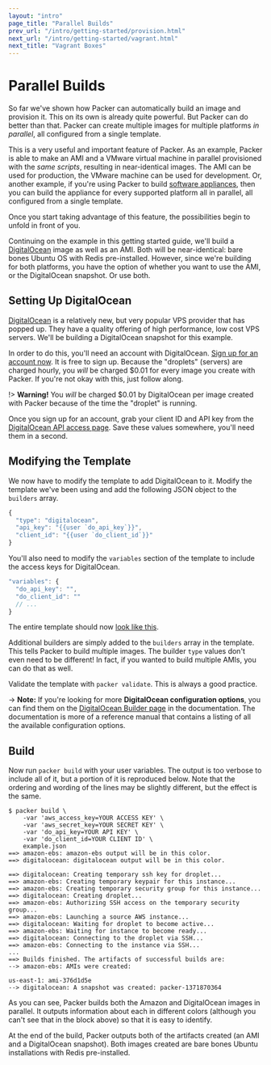```yaml
---
layout: "intro"
page_title: "Parallel Builds"
prev_url: "/intro/getting-started/provision.html"
next_url: "/intro/getting-started/vagrant.html"
next_title: "Vagrant Boxes"
---
```


# Parallel Builds

So far we've shown how Packer can automatically build an image and provision it.
This on its own is already quite powerful. But Packer can do better than that.
Packer can create multiple images for multiple platforms _in parallel_, all
configured from a single template.

This is a very useful and important feature of Packer. As an example,
Packer is able to make an AMI and a VMware virtual machine
in parallel provisioned with the _same scripts_, resulting in near-identical
images. The AMI can be used for production, the VMware machine can be used
for development. Or, another example, if you're using Packer to build
[software appliances](http://en.wikipedia.org/wiki/Software_appliance),
then you can build the appliance for every supported platform all in
parallel, all configured from a single template.

Once you start taking advantage of this feature, the possibilities begin
to unfold in front of you.

Continuing on the example in this getting started guide, we'll build
a [DigitalOcean](http://www.digitalocean.com) image as well as an AMI. Both
will be near-identical: bare bones Ubuntu OS with Redis pre-installed.
However, since we're building for both platforms, you have the option of
whether you want to use the AMI, or the DigitalOcean snapshot. Or use both.

## Setting Up DigitalOcean

[DigitalOcean](https://www.digitalocean.com/) is a relatively new, but
very popular VPS provider that has popped up. They have a quality offering
of high performance, low cost VPS servers. We'll be building a DigitalOcean
snapshot for this example.

In order to do this, you'll need an account with DigitalOcean.
[Sign up for an account now](https://www.digitalocean.com/). It is free
to sign up. Because the "droplets" (servers) are charged hourly, you
_will_ be charged $0.01 for every image you create with Packer. If
you're not okay with this, just follow along.

!> **Warning!** You _will_ be charged $0.01 by DigitalOcean per image
created with Packer because of the time the "droplet" is running.

Once you sign up for an account, grab your client ID and API key from
the [DigitalOcean API access page](https://www.digitalocean.com/api_access).
Save these values somewhere, you'll need them in a second.

## Modifying the Template

We now have to modify the template to add DigitalOcean to it. Modify the
template we've been using and add the following JSON object to the `builders`
array.

```javascript
{
  "type": "digitalocean",
  "api_key": "{{user `do_api_key`}}",
  "client_id": "{{user `do_client_id`}}"
}
```

You'll also need to modify the `variables` section of the template
to include the access keys for DigitalOcean.

```javascript
"variables": {
  "do_api_key": "",
  "do_client_id": ""
  // ...
}
```

The entire template should now [look like this](https://gist.github.com/pearkes/cc5f8505eee5403a43a6).

Additional builders are simply added to the `builders` array in the template.
This tells Packer to build multiple images. The builder `type` values don't
even need to be different! In fact, if you wanted to build multiple AMIs,
you can do that as well.

Validate the template with `packer validate`. This is always a good practice.

-> **Note:** If you're looking for more **DigitalOcean configuration options**,
you can find them on the
[DigitalOcean Builder page](/docs/builders/digitalocean.html) in the
documentation. The documentation is more of a reference manual that contains a
listing of all the available configuration options.

## Build

Now run `packer build` with your user variables. The output is too verbose to include
all of it, but a portion of it is reproduced below. Note that the ordering
and wording of the lines may be slightly different, but the effect is the
same.

```text
$ packer build \
    -var 'aws_access_key=YOUR ACCESS KEY' \
    -var 'aws_secret_key=YOUR SECRET KEY' \
    -var 'do_api_key=YOUR API KEY' \
    -var 'do_client_id=YOUR CLIENT ID' \
    example.json
==> amazon-ebs: amazon-ebs output will be in this color.
==> digitalocean: digitalocean output will be in this color.

==> digitalocean: Creating temporary ssh key for droplet...
==> amazon-ebs: Creating temporary keypair for this instance...
==> amazon-ebs: Creating temporary security group for this instance...
==> digitalocean: Creating droplet...
==> amazon-ebs: Authorizing SSH access on the temporary security group...
==> amazon-ebs: Launching a source AWS instance...
==> digitalocean: Waiting for droplet to become active...
==> amazon-ebs: Waiting for instance to become ready...
==> digitalocean: Connecting to the droplet via SSH...
==> amazon-ebs: Connecting to the instance via SSH...
...
==> Builds finished. The artifacts of successful builds are:
--> amazon-ebs: AMIs were created:

us-east-1: ami-376d1d5e
--> digitalocean: A snapshot was created: packer-1371870364
```

As you can see, Packer builds both the Amazon and DigitalOcean images
in parallel. It outputs information about each in different colors
(although you can't see that in the block above) so that it is easy to identify.

At the end of the build, Packer outputs both of the artifacts created
(an AMI and a DigitalOcean snapshot). Both images created are bare bones
Ubuntu installations with Redis pre-installed.
